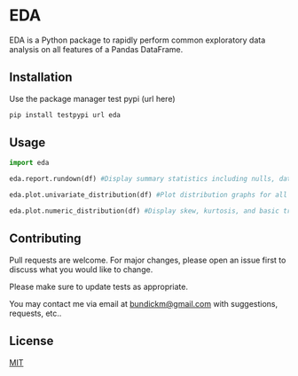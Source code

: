 # EDA

EDA is a Python package to rapidly perform common exploratory data analysis on all features of a Pandas DataFrame.

## Installation

Use the package manager test pypi (url here)

```bash
pip install testpypi url eda
```

## Usage

```python
import eda

eda.report.rundown(df) #Display summary statistics including nulls, data types, unqiue values, and shape

eda.plot.univariate_distribution(df) #Plot distribution graphs for all features

eda.plot.numeric_distribution(df) #Display skew, kurtosis, and basic translation of skew value for all numeric features.
```

## Contributing
Pull requests are welcome. For major changes, please open an issue first to discuss what you would like to change.

Please make sure to update tests as appropriate.

You may contact me via email at bundickm@gmail.com with suggestions, requests, etc..

## License
[MIT](https://choosealicense.com/licenses/mit/)
